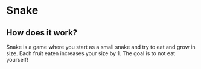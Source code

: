 # Snake 

## How does it work?

Snake is a game where you start as a small snake and try to eat and grow in size.
Each fruit eaten increases your size by 1.
The goal is to not eat yourself!

